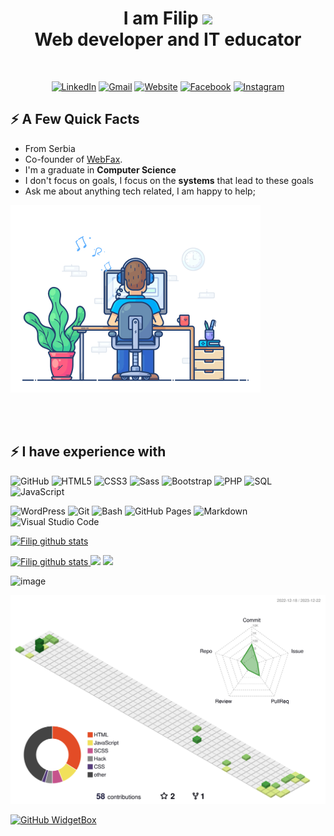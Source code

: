 <h1 align="center"> 
  I am Filip <img src="https://github.com/TheDudeThatCode/TheDudeThatCode/blob/master/Assets/Hi.gif" width="35" /> <br> 
  Web developer and IT educator 
</h1> 

<div align="center">
  <br>
  
  [![LinkedIn](https://img.shields.io/badge/-Linkedin-0077B5?style=flat-square&logo=linkedin&logoColor=white)](https://www.linkedin.com/in/f-zivanovic/)
  [![Gmail](https://img.shields.io/badge/-Gmail-D14836?style=flat-square&logo=gmail&logoColor=white)](mailto:infofilip.zivanovic1999@gmail.com)
  [![Website](https://img.shields.io/badge/Website-3b5998?style=flat-square&logo=google-chrome&logoColor=white)](https://f-zivanovic.github.io/Portfolio/)
  [![Facebook](https://img.shields.io/badge/-Facebook-0088cc?style=flat-square&logo=facebook&logoColor=white)](https://www.facebook.com/filip.zivanovic.50)
  [![Instagram](https://img.shields.io/badge/-Instagram-e4405f?style=flat-square&logo=instagram&logoColor=white)](https://www.instagram.com/fica___19/)
</div>




<h2>⚡️ A Few Quick Facts</h2>
<ul>
  <li>From Serbia</li>
  <li>Co-founder of  <a href="https://webfax.rs/">WebFax</a>.</li>
  <li>I'm a graduate in <b>Computer Science</b></li>
  <li> I don't focus on goals, I focus on the <b>systems</b> that lead to these goals</li>
  <li>Ask me about anything tech related, I am happy to help;</li>
</ul>

  <img src="img/dev-working_rounded.gif?raw=true" href="#" alt="" height="300px" />

<br><br>

<div>
 <h2>⚡️ I have experience with</h2>
  
 ![GitHub](https://img.shields.io/badge/GitHub-100000?style=flat-square&logo=github&logoColor=white)
 ![HTML5](https://img.shields.io/badge/HTML5-E34F26?style=flat-square&logo=html5&logoColor=white)
 ![CSS3](https://img.shields.io/badge/CSS3-1572B6?style=flat-square&logo=css3&logoColor=white)
 ![Sass](https://img.shields.io/badge/Sass-CC6699?style=flat-square&logo=sass&logoColor=white) 
 ![Bootstrap](	https://img.shields.io/badge/Bootstrap-563D7C?style=flat-square&logo=bootstrap&logoColor=white)
 ![PHP](https://img.shields.io/badge/PHP-777BB4?style=flat-square&logo=php&logoColor=white)
 <img alt="SQL" src="https://custom-icon-badges.demolab.com/badge/SQL-025E8C.svg?logo=database&logoColor=white">
 ![JavaScript](https://img.shields.io/badge/JavaScript-323330?style=flat-square&logo=javascript&logoColor=F7DF1E)

 ![WordPress](https://img.shields.io/badge/-WordPress-1DA1F2?style=flat-square&logo=WordPress&logoColor=white&color=1DA1F2)
 ![Git](https://img.shields.io/badge/Git-E34F26?style=flat-square&logo=git&logoColor=white)
 <img alt="Bash" src="https://img.shields.io/badge/Bash-121011.svg?logo=gnu-bash&logoColor=white">
 <img alt="GitHub Pages" src="https://img.shields.io/badge/GitHub%20Pages-327FC7.svg?logo=github&logoColor=white">
 <img alt="Markdown" src="https://img.shields.io/badge/Markdown-000000.svg?logo=markdown&logoColor=white">
 <img alt="Visual Studio Code" src="https://img.shields.io/badge/Visual%20Studio%20Code-0078d7.svg?logo=visual-studio-code&logoColor=white">
</div>

<p>
  <a href="">
    <img width="50%" alt="Filip github stats" src="https://github-readme-stats.vercel.app/api/top-langs/?username=F-zivanovic&layout=compact&title_color=007bff&text_color=111&icon_color=007bff&bg_color=fff&hide_border=true" />
  </a>
</p>

 <a href="">
    <img width="50%" alt="Filip github stats" src="https://github-readme-stats.vercel.app/api?username=F-zivanovic&show_icons=true&hide_border=true" />
  </a>

<img src="https://github-profile-summary-cards.vercel.app/api/cards/profile-details?username=F-zivanovic&theme=vue" />
<img src="https://github-readme-streak-stats.herokuapp.com/?user=F-zivanovic">

![image](https://github.com/F-zivanovic/F-zivanovic/assets/66179908/6a37258a-aa48-40af-a9a0-ad398d4ef14b)



![](./profile-3d-contrib/profile-green-animate.svg)


[![GitHub WidgetBox](https://github-widgetbox.vercel.app/api/profile?username=F-zivanovic&data=followers,repositories,stars,commits)](https://github.com/F-zivanovic/github-widgetbox)




